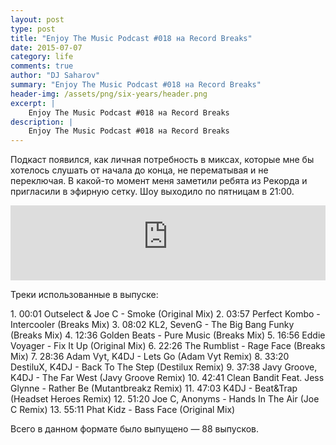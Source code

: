 ```yaml
---
layout: post
type: post
title: "Enjoy The Music Podcast #018 на Record Breaks"
date: 2015-07-07
category: life
comments: true
author: "DJ Saharov"
summary: "Enjoy The Music Podcast #018 на Record Breaks"
header-img: /assets/png/six-years/header.png
excerpt: |
    Enjoy The Music Podcast #018 на Record Breaks
description: |
    Enjoy The Music Podcast #018 на Record Breaks
---
```


<p>
<span class="firstcharacter">П</span>одкаст появился, как личная потребность в миксах, которые мне бы хотелось слушать от начала до конца, не перематывая и не переключая. В какой-то момент меня заметили ребята из Рекорда и пригласили в эфирную сетку. Шоу выходило по пятницам в 21:00.
</p>

<iframe width="100%" height="120" src="https://player-widget.mixcloud.com/widget/iframe/?hide_cover=1&feed=%2Fdjsaharovofficial%2Fenjoy-the-music-podcast-018%2F" frameborder="0" allow="encrypted-media; fullscreen; autoplay; idle-detection; speaker-selection; web-share;" ></iframe>

<p>Треки использованные в выпуске:</p>
1. 00:01 Outselect & Joe C - Smoke (Original Mix)
2. 03:57 Perfect Kombo - Intercooler (Breaks Mix)
3. 08:02 KL2, SevenG - The Big Bang Funky (Breaks Mix)
4. 12:36 Golden Beats - Pure Music (Breaks Mix)
5. 16:56 Eddie Voyager - Fix It Up (Original Mix)
6. 22:26 The Rumblist - Rage Face (Breaks Mix)
7. 28:36 Adam Vyt, K4DJ - Lets Go (Adam Vyt Remix)
8. 33:20 DestiluX, K4DJ - Back To The Step (Destilux Remix)
9. 37:38 Javy Groove, K4DJ - The Far West (Javy Groove Remix)
10. 42:41 Clean Bandit Feat. Jess Glynne - Rather Be (Mutantbreakz Remix)
11. 47:03 K4DJ - Beat&Trap (Headset Heroes Remix)
12. 51:20 Joe C, Anonyms - Hands In The Air (Joe C Remix)
13. 55:11 Phat Kidz - Bass Face (Original Mix)

<p>Всего в данном формате было выпущено &mdash; 88 выпусков.</p>